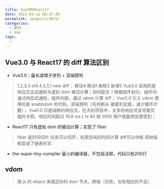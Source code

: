 ```yaml
---
title: Vue3PKReact17
date: 2021-03-12 08:37:30
permalink: /pages/ccd631/
categories:
  - 面试
  - Vue
tags:
  - 
---
```


## Vue3.0 与 React17 的 diff 算法区别

- Vue3.0：最长递增子序列 + 双端预判
> 1,2,3,4 old 4,3,5,1 new diff： 移动4 移动1 删除2 新增5
> Vue3.0 采用的是响应式主动通知与虚拟 dom 被动计算；如何配合？根据组件划分，组件间通过响应式通知，组件内部，通过 vdom 计算 diff；
> Vue2.0 引入 vdom 使用的是 snabbdom 的代码，双端预判（先判断头 接着判定尾，减少循环次数）；
> Vue1.0 只是纯粹的响应式，在大的项目中，太多的响应式会导致页面的卡顿，响应时间超过 16.6 ms ( 1s 60 帧 1/60) 用户就能明显感受到；

- React17 只有虚拟 dom 的被动计算；实现了 fiber
> fiber 是时间切片
> 任务可以切开，利用空闲的时间计算
> diff可以中断
> 将树结构变成了链表形式 

- the-super-tiny-compiler 最小的编译器，不包括注释，代码只有200行

## vdom

> 用 js 的 object 来描述你的 dom 节点，跨端（优势，也有相应的不足）